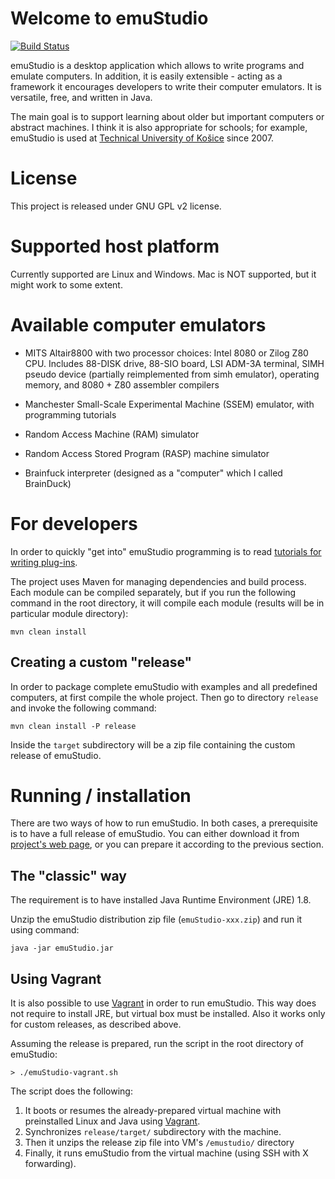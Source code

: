 # Welcome to emuStudio
[![Build Status](https://travis-ci.org/vbmacher/emuStudio.svg?branch=master)](https://travis-ci.org/vbmacher/emuStudio)

emuStudio is a desktop application which allows to write programs and emulate computers.
In addition, it is easily extensible - acting as a framework it encourages developers to write their computer emulators.
It is versatile, free, and written in Java.

The main goal is to support learning about older but important computers or abstract machines. 
I think it is also appropriate for schools; for example, emuStudio is used at
[Technical University of Košice](http://www.fei.tuke.sk/en) since 2007.

# License

This project is released under GNU GPL v2 license.

# Supported host platform

Currently supported are Linux and Windows. Mac is NOT supported, but it might work to some extent.

# Available computer emulators

* MITS Altair8800 with two processor choices: Intel 8080 or Zilog Z80 CPU. Includes 88-DISK drive, 88-SIO board,
  LSI ADM-3A terminal, SIMH pseudo device (partially reimplemented from simh emulator), operating memory,
  and 8080 + Z80 assembler compilers

* Manchester Small-Scale Experimental Machine (SSEM) emulator, with programming tutorials

* Random Access Machine (RAM) simulator

* Random Access Stored Program (RASP) machine simulator 

* Brainfuck interpreter (designed as a "computer" which I called BrainDuck)

# For developers

In order to quickly "get into" emuStudio programming is to read
[tutorials for writing plug-ins](https://vbmacher.github.io/emuStudio/docdevel/emulator_tutorial/index/).

The project uses Maven for managing dependencies and build process. Each module can be compiled separately,
but if you run the following command in the root directory, it will compile each module (results will be in
particular module directory):

```
mvn clean install
```

## Creating a custom "release"

In order to package complete emuStudio with examples and all predefined computers, at first compile the whole
project. Then go to directory `release` and invoke the following command:

```
mvn clean install -P release
```

Inside the `target` subdirectory will be a zip file containing the custom release of emuStudio.

# Running / installation

There are two ways of how to run emuStudio. In both cases, a prerequisite is to have a full release of emuStudio.
You can either download it from [project's web page](https://vbmacher.github.io/emuStudio/download/),
or you can prepare it according to the previous section.

## The "classic" way

The requirement is to have installed Java Runtime Environment (JRE) 1.8.

Unzip the emuStudio distribution zip file (`emuStudio-xxx.zip`) and run it using command:

```
java -jar emuStudio.jar
```

## Using Vagrant

It is also possible to use [Vagrant](https://www.vagrantup.com/) in order to run emuStudio. This way does not
require to install JRE, but virtual box must be installed. Also it works only for custom releases, as described
above.

Assuming the release is prepared, run the script in the root directory of emuStudio:

```
> ./emuStudio-vagrant.sh
```

The script does the following:

1. It boots or resumes the already-prepared virtual machine with preinstalled Linux and Java using
   [Vagrant](https://www.vagrantup.com/).
2. Synchronizes `release/target/` subdirectory with the machine.
3. Then it unzips the release zip file into VM's `/emustudio/` directory
4. Finally, it runs emuStudio from the virtual machine (using SSH with X forwarding). 
